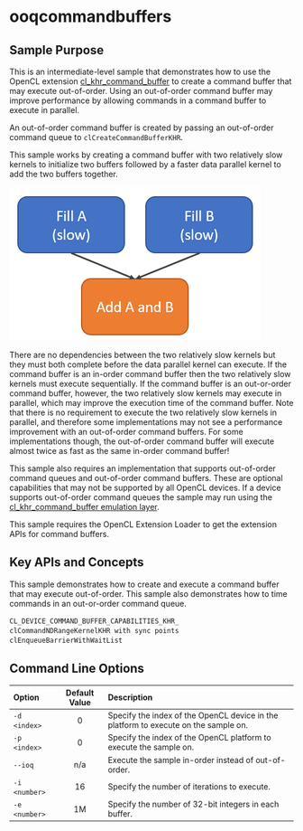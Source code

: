 # ooqcommandbuffers

## Sample Purpose

This is an intermediate-level sample that demonstrates how to use the OpenCL extension [cl_khr_command_buffer](https://www.khronos.org/registry/OpenCL/specs/3.0-unified/html/OpenCL_Ext.html#cl_khr_command_buffer) to create a command buffer that may execute out-of-order.
Using an out-of-order command buffer may improve performance by allowing commands in a command buffer to execute in parallel.

An out-of-order command buffer is created by passing an out-of-order command queue to `clCreateCommandBufferKHR`.

This sample works by creating a command buffer with two relatively slow kernels to initialize two buffers followed by a faster data parallel kernel to add the two buffers together.

![Out-of-Order Command Buffer Diagram](ooq_cmdbuf.png)

There are no dependencies between the two relatively slow kernels but they must both complete before the data parallel kernel can execute.
If the command buffer is an in-order command buffer then the two relatively slow kernels must execute sequentially.
If the command buffer is an out-or-order command buffer, however, the two relatively slow kernels may execute in parallel, which may improve the execution time of the command buffer.
Note that there is no requirement to execute the two relatively slow kernels in parallel, and therefore some implementations may not see a performance improvement with an out-of-order command buffers.
For some implementations though, the out-of-order command buffer will execute almost twice as fast as the same in-order command buffer!

This sample also requires an implementation that supports out-of-order command queues and out-of-order command buffers.
These are optional capabilities that may not be supported by all OpenCL devices.
If a device supports out-of-order command queues the sample may run using the [cl_khr_command_buffer emulation layer](../../layers/10_cmdbufemu).

This sample requires the OpenCL Extension Loader to get the extension APIs for command buffers.

## Key APIs and Concepts

This sample demonstrates how to create and execute a command buffer that may execute out-of-order.
This sample also demonstrates how to time commands in an out-or-order command queue.

```c
CL_DEVICE_COMMAND_BUFFER_CAPABILITIES_KHR_
clCommandNDRangeKernelKHR with sync points
clEnqueueBarrierWithWaitList
```

## Command Line Options

| Option | Default Value | Description |
|:--|:-:|:--|
| `-d <index>` | 0 | Specify the index of the OpenCL device in the platform to execute on the sample on.
| `-p <index>` | 0 | Specify the index of the OpenCL platform to execute the sample on.
| `--ioq` | n/a | Execute the sample in-order instead of out-of-order.
| `-i <number>` | 16 | Specify the number of iterations to execute.
| `-e <number>` | 1M | Specify the number of 32-bit integers in each buffer.
